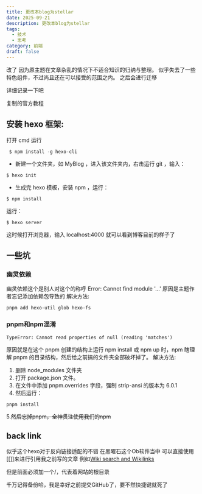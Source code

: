 ```yaml
---
title: 更改本blog为stellar
date: 2025-09-21
description: 更改本blog为stellar
tags:
  - 技术
  - 思考
category: 前端
draft: false
---
```

改了 因为原主题在文章杂乱的情况下不适合知识的归纳与整理。
似乎失去了一些特色组件，不过尚且还在可以接受的范围之内。
之后会进行迁移

详细记录一下吧

复制的官方教程

## 安装 hexo 框架:
打开 cmd 运行

```
 $ npm install -g hexo-cli 
```

- 新建一个文件夹，如 MyBlog ，进入该文件夹内，右击运行 git ，输入：

```
$ hexo init
```

- 生成完 hexo 模板，安装 npm ，运行：

```
$ npm install
```

运行：

```
$ hexo server
```

这时候打开浏览器，输入 localhost:4000 就可以看到博客目前的样子了

## 一些坑

### 幽灵依赖
幽灵依赖这个是别人对这个的称呼
	Error: Cannot find module '...'
原因是主题作者忘记添加依赖包导致的 
解决方法:
```
pnpm add hexo-util glob hexo-fs
```

### pnpm和npm混淆
	TypeError: Cannot read properties of null (reading 'matches')
原因就是在这个 pnpm 创建的结构上运行 npm install 或 npm up 时，npm 瞎理解 pnpm 的目录结构，然后给之前搞的文件夹全部破坏掉了。
解决方法:
1. 删除 node_modules 文件夹
2. 打开 package.json 文件。
3. 在文件中添加 pnpm.overrides 字段，强制 strip-ansi 的版本为 6.0.1
4. 然后运行：
```
pnpm install
```
  5.~~然后忘掉pnpm，全神贯注使用我们的npm~~

## back link
似乎这个hexo对于反向链接适配的不错
在黑曜石这个Ob软件当中 可以直接使用[[]]来进行引用我之前写的文章
例如[Wiki search and Wikilinks](/Wiki%20search%20and%20Wikilinks)

但是前面必须加一个/，代表着网站的根目录

千万记得备份哈，我是幸好之前提交GitHub了，要不然快捷键就死了